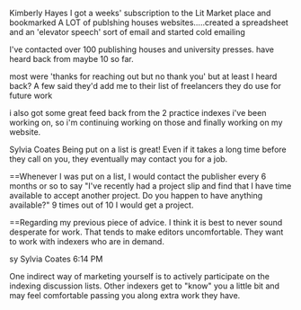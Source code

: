 Kimberly Hayes
I got a weeks' subscription to the Lit Market place and bookmarked A LOT of publshing houses websites.....created a spreadsheet and an 'elevator speech' sort of email and started cold emailing

I've contacted over 100 publishing houses and university presses. have heard back from maybe 10 so far.

most were 'thanks for reaching out but no thank you' but at least I heard back? A few said they'd add me to their list of freelancers they do use for future work

i also got some great feed back from the 2 practice indexes i've been working on, so i'm continuing working on those and finally working on my website.

Sylvia Coates
Being put on a list is great! Even if it takes a long time before they call on you, they eventually may contact you for a job.

==Whenever I was put on a list, I would contact the publisher every 6 months or so to say "I've recently had a project slip and find that I have time available to accept another project. Do you happen to have anything available?" 9 times out of 10 I would get a project.


==Regarding my previous piece of advice. I think it is best to never sound desperate for work. That tends to make editors uncomfortable. They want to work with indexers who are in demand.

sy
Sylvia Coates
6:14 PM

One indirect way of marketing yourself is to actively participate on the indexing discussion lists. Other indexers get to "know" you a little bit and may feel comfortable passing you along extra work they have.



